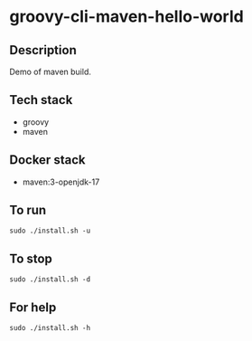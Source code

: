 # groovy-cli-maven-hello-world

## Description
Demo of maven build.

## Tech stack
- groovy
- maven

## Docker stack
- maven:3-openjdk-17

## To run
`sudo ./install.sh -u`

## To stop
`sudo ./install.sh -d`

## For help
`sudo ./install.sh -h`

